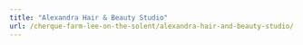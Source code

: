 ```yaml
---
title: "Alexandra Hair & Beauty Studio"
url: /cherque-farm-lee-on-the-solent/alexandra-hair-and-beauty-studio/
---
```

